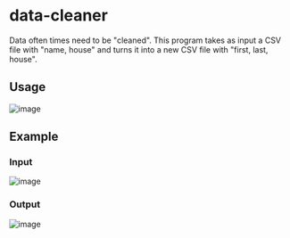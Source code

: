 # data-cleaner
Data often times need to be "cleaned". This program takes as input a CSV file with "name, house" and turns it into a new CSV file with "first, last, house".

## Usage
![image](https://github.com/Aeziren/data-cleaner/assets/123553708/e0b2316a-4f18-44e0-8f48-b6b9ff7d86d1)

## Example
### Input
![image](https://github.com/Aeziren/data-cleaner/assets/123553708/acc89b0a-7883-4f49-8d09-ae067102ab13)

### Output
![image](https://github.com/Aeziren/data-cleaner/assets/123553708/90a9ed71-6927-40a9-8eb6-b0a10342aa1a)



